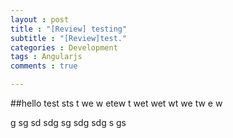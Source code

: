 ```yaml
---
layout : post
title : "[Review] testing"
subtitle : "[Review]test."
categories : Development
tags : Angularjs
comments : true

---
```

##hello test
sts
t
we
w
etew
t
wet
wet
wt
we
tw
e
w


g
sg
sd
sdg
sg
sdg
sdg
s
gs
